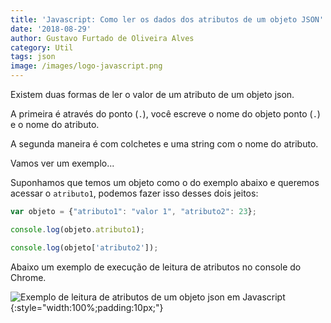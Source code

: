 ```yaml
---
title: 'Javascript: Como ler os dados dos atributos de um objeto JSON'
date: '2018-08-29'
author: Gustavo Furtado de Oliveira Alves
category: Util
tags: json
image: /images/logo-javascript.png
---
```


Existem duas formas de ler o valor de um atributo de um objeto json.

A primeira é através do ponto (`.`), você escreve o nome do objeto ponto (`.`) e o nome do atributo.

A segunda maneira é com colchetes e uma string com o nome do atributo.

Vamos ver um exemplo...

Suponhamos que temos um objeto como o do exemplo abaixo e queremos acessar o `atributo1`,
podemos fazer isso desses dois jeitos:

```javascript
var objeto = {"atributo1": "valor 1", "atributo2": 23};

console.log(objeto.atributo1);

console.log(objeto['atributo2']);
```

Abaixo um exemplo de execução de leitura de atributos no console do Chrome.

![Exemplo de leitura de atributos de um objeto json em Javascript](/images/leitura-de-atributos-de-um-json.gif){:style="width:100%;padding:10px;"}
